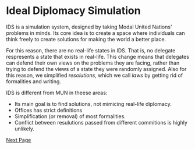 # Ideal Diplomacy Simulation
IDS is a simulation system, designed by taking Modal United Nations' problems in minds. Its core idea is to create a space where
individuals can think freely to create solutions for making the world a better place.

For this reason, there are no real-life states in IDS. That is, no delegate respresents a state that exists in real-life. This change
means that delegates can defend their own views on the problems they are facing, rather than trying to defend the views of a state
they were randomly assigned. Also for this reason, we simplified *resolutions*, which we call *laws* by getting rid of formalities and writing.

IDS is different from MUN in theese areas:

* Its main goal is to find solutions, not mimicing real-life diplomacy.
* Offices has strict definitions
* Simplification (or removal) of most formalities.
* Conflict between resulutions passed from different commitions is highly unlikely.

[Next Page](magistras_and_administiration.md)
